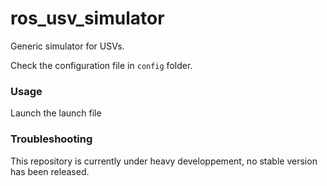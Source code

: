 # ros_usv_simulator

Generic simulator for USVs.

Check the configuration file in `config` folder.

### Usage
Launch the launch file

### Troubleshooting
This repository is currently under heavy developpement, no stable version has been released.
